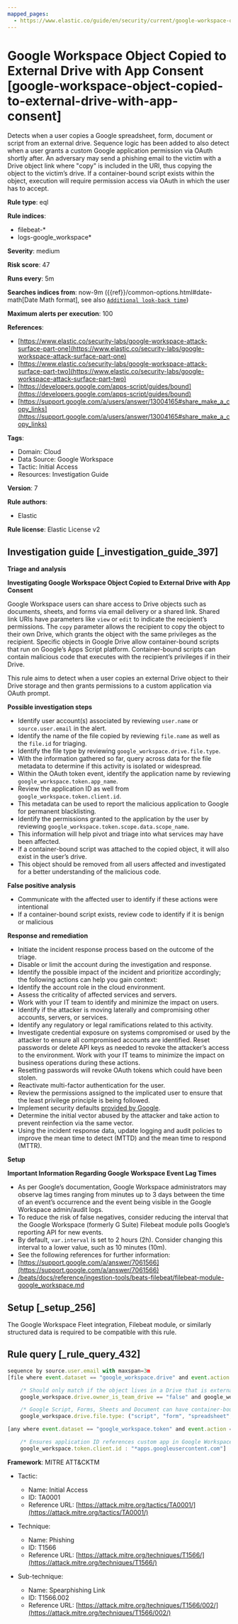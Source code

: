 ```yaml
---
mapped_pages:
  - https://www.elastic.co/guide/en/security/current/google-workspace-object-copied-to-external-drive-with-app-consent.html
---
```


# Google Workspace Object Copied to External Drive with App Consent [google-workspace-object-copied-to-external-drive-with-app-consent]

Detects when a user copies a Google spreadsheet, form, document or script from an external drive. Sequence logic has been added to also detect when a user grants a custom Google application permission via OAuth shortly after. An adversary may send a phishing email to the victim with a Drive object link where "copy" is included in the URI, thus copying the object to the victim’s drive. If a container-bound script exists within the object, execution will require permission access via OAuth in which the user has to accept.

**Rule type**: eql

**Rule indices**:

* filebeat-*
* logs-google_workspace*

**Severity**: medium

**Risk score**: 47

**Runs every**: 5m

**Searches indices from**: now-9m ({{ref}}/common-options.html#date-math[Date Math format], see also [`Additional look-back time`](docs-content://solutions/security/detect-and-alert/create-detection-rule.md#rule-schedule))

**Maximum alerts per execution**: 100

**References**:

* [https://www.elastic.co/security-labs/google-workspace-attack-surface-part-one](https://www.elastic.co/security-labs/google-workspace-attack-surface-part-one)
* [https://www.elastic.co/security-labs/google-workspace-attack-surface-part-two](https://www.elastic.co/security-labs/google-workspace-attack-surface-part-two)
* [https://developers.google.com/apps-script/guides/bound](https://developers.google.com/apps-script/guides/bound)
* [https://support.google.com/a/users/answer/13004165#share_make_a_copy_links](https://support.google.com/a/users/answer/13004165#share_make_a_copy_links)

**Tags**:

* Domain: Cloud
* Data Source: Google Workspace
* Tactic: Initial Access
* Resources: Investigation Guide

**Version**: 7

**Rule authors**:

* Elastic

**Rule license**: Elastic License v2

## Investigation guide [_investigation_guide_397]

**Triage and analysis**

**Investigating Google Workspace Object Copied to External Drive with App Consent**

Google Workspace users can share access to Drive objects such as documents, sheets, and forms via email delivery or a shared link. Shared link URIs have parameters like `view` or `edit` to indicate the recipient’s permissions. The `copy` parameter allows the recipient to copy the object to their own Drive, which grants the object with the same privileges as the recipient. Specific objects in Google Drive allow container-bound scripts that run on Google’s Apps Script platform. Container-bound scripts can contain malicious code that executes with the recipient’s privileges if in their Drive.

This rule aims to detect when a user copies an external Drive object to their Drive storage and then grants permissions to a custom application via OAuth prompt.

**Possible investigation steps**

* Identify user account(s) associated by reviewing `user.name` or `source.user.email` in the alert.
* Identify the name of the file copied by reviewing `file.name` as well as the `file.id` for triaging.
* Identify the file type by reviewing `google_workspace.drive.file.type`.
* With the information gathered so far, query across data for the file metadata to determine if this activity is isolated or widespread.
* Within the OAuth token event, identify the application name by reviewing `google_workspace.token.app_name`.
* Review the application ID as well from `google_workspace.token.client.id`.
* This metadata can be used to report the malicious application to Google for permanent blacklisting.
* Identify the permissions granted to the application by the user by reviewing `google_workspace.token.scope.data.scope_name`.
* This information will help pivot and triage into what services may have been affected.
* If a container-bound script was attached to the copied object, it will also exist in the user’s drive.
* This object should be removed from all users affected and investigated for a better understanding of the malicious code.

**False positive analysis**

* Communicate with the affected user to identify if these actions were intentional
* If a container-bound script exists, review code to identify if it is benign or malicious

**Response and remediation**

* Initiate the incident response process based on the outcome of the triage.
* Disable or limit the account during the investigation and response.
* Identify the possible impact of the incident and prioritize accordingly; the following actions can help you gain context:
* Identify the account role in the cloud environment.
* Assess the criticality of affected services and servers.
* Work with your IT team to identify and minimize the impact on users.
* Identify if the attacker is moving laterally and compromising other accounts, servers, or services.
* Identify any regulatory or legal ramifications related to this activity.
* Investigate credential exposure on systems compromised or used by the attacker to ensure all compromised accounts are identified. Reset passwords or delete API keys as needed to revoke the attacker’s access to the environment. Work with your IT teams to minimize the impact on business operations during these actions.
* Resetting passwords will revoke OAuth tokens which could have been stolen.
* Reactivate multi-factor authentication for the user.
* Review the permissions assigned to the implicated user to ensure that the least privilege principle is being followed.
* Implement security defaults [provided by Google](https://cloud.google.com/security-command-center/docs/how-to-investigate-threats).
* Determine the initial vector abused by the attacker and take action to prevent reinfection via the same vector.
* Using the incident response data, update logging and audit policies to improve the mean time to detect (MTTD) and the mean time to respond (MTTR).

**Setup**

**Important Information Regarding Google Workspace Event Lag Times**

* As per Google’s documentation, Google Workspace administrators may observe lag times ranging from minutes up to 3 days between the time of an event’s occurrence and the event being visible in the Google Workspace admin/audit logs.
* To reduce the risk of false negatives, consider reducing the interval that the Google Workspace (formerly G Suite) Filebeat module polls Google’s reporting API for new events.
* By default, `var.interval` is set to 2 hours (2h). Consider changing this interval to a lower value, such as 10 minutes (10m).
* See the following references for further information:
* [https://support.google.com/a/answer/7061566](https://support.google.com/a/answer/7061566)
* [/beats/docs/reference/ingestion-tools/beats-filebeat/filebeat-module-google_workspace.md](beats://docs/reference/filebeat/filebeat-module-google_workspace.md)


## Setup [_setup_256]

The Google Workspace Fleet integration, Filebeat module, or similarly structured data is required to be compatible with this rule.


## Rule query [_rule_query_432]

```js
sequence by source.user.email with maxspan=3m
[file where event.dataset == "google_workspace.drive" and event.action == "copy" and

    /* Should only match if the object lives in a Drive that is external to the user's GWS organization */
    google_workspace.drive.owner_is_team_drive == "false" and google_workspace.drive.copy_type == "external" and

    /* Google Script, Forms, Sheets and Document can have container-bound scripts */
    google_workspace.drive.file.type: ("script", "form", "spreadsheet", "document")]

[any where event.dataset == "google_workspace.token" and event.action == "authorize" and

    /* Ensures application ID references custom app in Google Workspace and not GCP */
    google_workspace.token.client.id : "*apps.googleusercontent.com"]
```

**Framework**: MITRE ATT&CKTM

* Tactic:

    * Name: Initial Access
    * ID: TA0001
    * Reference URL: [https://attack.mitre.org/tactics/TA0001/](https://attack.mitre.org/tactics/TA0001/)

* Technique:

    * Name: Phishing
    * ID: T1566
    * Reference URL: [https://attack.mitre.org/techniques/T1566/](https://attack.mitre.org/techniques/T1566/)

* Sub-technique:

    * Name: Spearphishing Link
    * ID: T1566.002
    * Reference URL: [https://attack.mitre.org/techniques/T1566/002/](https://attack.mitre.org/techniques/T1566/002/)



